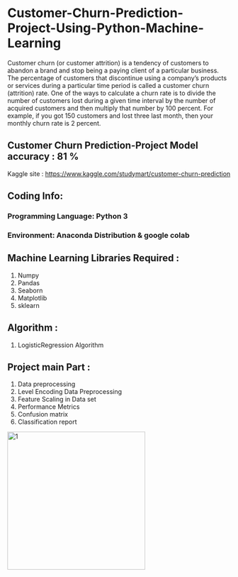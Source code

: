 # Customer-Churn-Prediction-Project-Using-Python-Machine-Learning
Customer churn (or customer attrition) is a tendency of customers to abandon a brand and stop being a paying client of a particular business. The percentage of customers that discontinue using a company’s products or services during a particular time period is called a customer churn (attrition) rate. One of the ways to calculate a churn rate is to divide the number of customers lost during a given time interval by the number of acquired customers and then multiply that number by 100 percent. For example, if you got 150 customers and lost three last month, then your monthly churn rate is 2 percent.

## Customer Churn Prediction-Project Model accuracy : 81 %

Kaggle site : https://www.kaggle.com/studymart/customer-churn-prediction

## Coding Info:

   ### Programming Language: Python 3
   
   ### Environment: Anaconda Distribution & google colab

## Machine Learning Libraries Required : 
   1. Numpy
   2. Pandas
   3. Seaborn
   4. Matplotlib
   5. sklearn
    
## Algorithm : 
   1. LogisticRegression Algorithm

## Project main Part :
   1. Data preprocessing
   2. Level Encoding Data Preprocessing
   3. Feature Scaling in Data set
   4. Performance Metrics
   5. Confusion matrix
   6. Classification report

<img width="311" alt="1" src="https://user-images.githubusercontent.com/68488154/145753879-b76777e0-42d1-4a9f-8547-09f04ad4a196.png">


